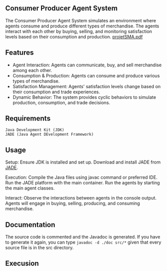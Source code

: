 ## Consumer Producer Agent System

The Consumer Producer Agent System simulates an environment where agents consume and produce different types of merchandise. The agents interact with each other by buying, selling, and monitoring satisfaction levels based on their consumption and production.
[projetSMA.pdf](https://github.com/IkramBlsl/Projet_SMA/files/13692527/projetSMA.pdf)

## Features

- Agent Interaction: Agents can communicate, buy, and sell merchandise among each other.
- Consumption & Production: Agents can consume and produce various types of merchandise.
- Satisfaction Management: Agents' satisfaction levels change based on their consumption and trade experiences.
- Dynamic Behavior: The system provides cyclic behaviors to simulate production, consumption, and trade decisions.


## Requirements

    Java Development Kit (JDK)
    JADE (Java Agent DEvelopment Framework)


## Usage

Setup:
        Ensure JDK is installed and set up.
        Download and install JADE from [JADE](https://jade.tilab.com/maven/com/tilab/jade/jade/4.5.0/jade-4.5.0.jar).

Execution:
        Compile the Java files using javac command or preferred IDE.
        Run the JADE platform with the main container.
        Run the agents by starting the main agent classes.

Interact:
        Observe the interactions between agents in the console output.
        Agents will engage in buying, selling, producing, and consuming merchandise.


## Documentation
The source code is commented and the Javadoc is generated. If you have to
generate it again, you can
type `javadoc -d ./doc src/*` given that every source file is in the src directory. 


## Execusion
